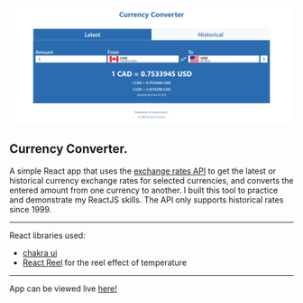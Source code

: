 ![Demo Screenshot](currency.png)

## Currency Converter.

A simple React app that uses the [exchange rates API](https://exchangeratesapi.io/) to get the latest or historical currency exchange rates for selected currencies, and converts the entered amount from one currency to another. I built this tool to practice and demonstrate my ReactJS skills.
The API only supports historical rates since 1999.

---

React libraries used:

- [chakra ui](https://next.chakra-ui.com/docs/getting-started)
- [React Reel](https://www.npmjs.com/package/react-reel) for the reel effect of temperature

---

App can be viewed live [here!](https://manpreetsandhu.io/currency/)
